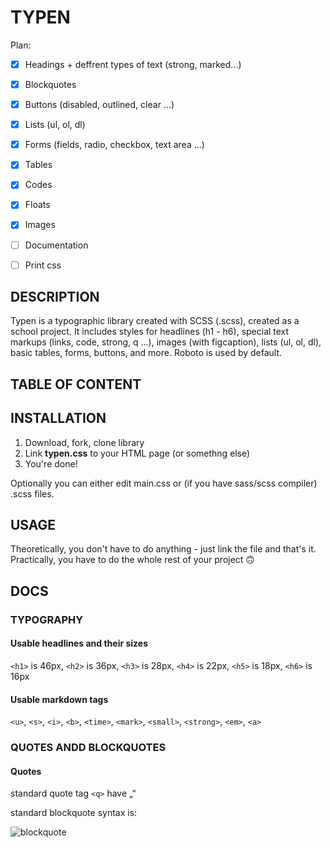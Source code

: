 # TYPEN

Plan:
- [x] Headings + deffrent types of text (strong, marked...)
- [x] Blockquotes
- [x] Buttons (disabled, outlined, clear ...)
- [x] Lists (ul, ol, dl)
- [x] Forms (fields, radio, checkbox, text area ...)
- [x] Tables
- [x] Codes
- [x] Floats
- [x] Images
- [ ] Documentation
- [ ] Print css


## DESCRIPTION

Typen is a typographic library created with SCSS (.scss), created as a school project.
It includes styles for headlines (h1 - h6), special text markups (links, code, strong, q ...), images (with figcaption), lists (ul, ol, dl), basic tables, forms, buttons, and more.
Roboto is used by default.

## TABLE OF CONTENT



## INSTALLATION

1. Download, fork, clone library
2. Link **typen.css** to your HTML page (or somethng else)
3. You're done!

Optionally you can either edit main.css or (if you have sass/scss compiler) .scss files.

## USAGE

Theoretically, you don't have to do anything - just link the file and that's it. Practically, you have to do the whole rest of your project 🙃

## DOCS

### TYPOGRAPHY

#### Usable headlines and their sizes
`<h1>` is 46px, `<h2>` is 36px, `<h3>` is 28px, `<h4>` is 22px, `<h5>` is 18px, `<h6>` is 16px

#### Usable markdown tags
`<u>`, `<s>`, `<i>`, `<b>`, `<time>`, `<mark>`, `<small>`, `<strong>`, `<em>`, `<a>`

### QUOTES ANDD BLOCKQUOTES

#### Quotes
standard quote tag `<q>` have „“

standard blockquote syntax is:

![blockquote](https://github.com/pslib-cz/2019l4web-typography-css-library-crasty01/blob/master/example-images/blockquote.jpg)

